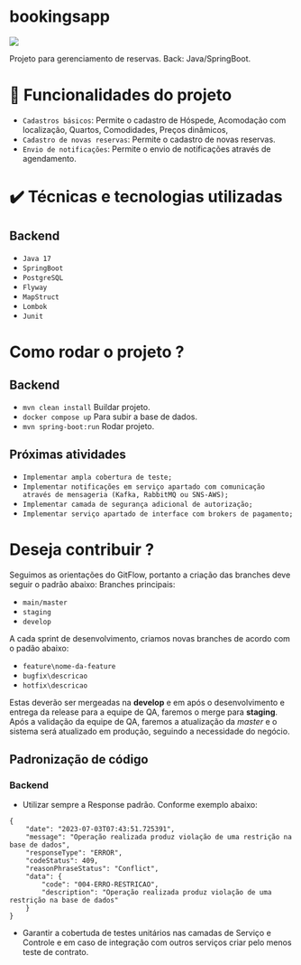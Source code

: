 # bookingsapp

<img src="http://img.shields.io/static/v1?label=STATUS&message=EM%20DESENVOLVIMENTO&color=GREEN&style=for-the-badge"/>

Projeto para gerenciamento de reservas. Back: Java/SpringBoot.

# :hammer: Funcionalidades do projeto

- `Cadastros básicos`: Permite o cadastro de Hóspede, Acomodação com localização, Quartos, Comodidades, Preços dinâmicos, 
- `Cadastro de novas reservas`: Permite o cadastro de novas reservas.
- `Envio de notificações`: Permite o envio de notificações através de agendamento.

# ✔️ Técnicas e tecnologias utilizadas
## Backend
- ``Java 17``
- ``SpringBoot``
- ``PostgreSQL``
- ``Flyway``
- ``MapStruct``
- ``Lombok``
- ``Junit``


# Como rodar o projeto ?

## Backend

- `mvn clean install` Buildar projeto.
- `docker compose up` Para subir a base de dados.
- `mvn spring-boot:run` Rodar projeto.

## Próximas atividades

- `Implementar ampla cobertura de teste;`
- `Implementar notificações em serviço apartado com comunicação através de mensageria (Kafka, RabbitMQ ou SNS-AWS);`
- `Implementar camada de segurança adicional de autorização;`
- `Implementar serviço apartado de interface com brokers de pagamento;`

# Deseja contribuir ?

Seguimos as orientações do GitFlow, portanto a criação das branches deve seguir o padrão abaixo:
Branches principais:

- `main/master`
- `staging`
- `develop`

A cada sprint de desenvolvimento, criamos novas branches de acordo com o padão abaixo:

- `feature\nome-da-feature`
- `bugfix\descricao`
- `hotfix\descricao`

Estas deverão ser mergeadas na **develop** e em após o desenvolvimento e entrega da release para a equipe de QA, faremos o merge para **staging**. Após a validação da equipe de QA, faremos a atualização da *master* e o sistema será atualizado em produção, seguindo a necessidade do negócio. 

## Padronização de código

### Backend
- Utilizar sempre a Response padrão. Conforme exemplo abaixo:
```
{
    "date": "2023-07-03T07:43:51.725391",
    "message": "Operação realizada produz violação de uma restrição na base de dados",
    "responseType": "ERROR",
    "codeStatus": 409,
    "reasonPhraseStatus": "Conflict",
    "data": {
        "code": "004-ERRO-RESTRICAO",
        "description": "Operação realizada produz violação de uma restrição na base de dados"
    }
}
```
- Garantir a cobertuda de testes unitários nas camadas de Serviço e Controle e em caso de integração com outros serviços criar pelo menos teste de contrato.
